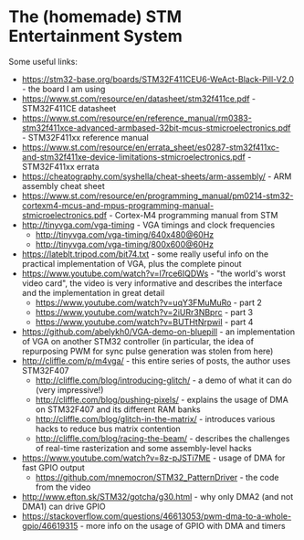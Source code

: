 # The (homemade) STM Entertainment System

Some useful links:

- <https://stm32-base.org/boards/STM32F411CEU6-WeAct-Black-Pill-V2.0> - the board I am using
- <https://www.st.com/resource/en/datasheet/stm32f411ce.pdf> - STM32F411CE datasheet
- <https://www.st.com/resource/en/reference_manual/rm0383-stm32f411xce-advanced-armbased-32bit-mcus-stmicroelectronics.pdf> - STM32F411xx reference manual
- <https://www.st.com/resource/en/errata_sheet/es0287-stm32f411xc-and-stm32f411xe-device-limitations-stmicroelectronics.pdf> - STM32F411xx errata
- <https://cheatography.com/syshella/cheat-sheets/arm-assembly/> - ARM assembly cheat sheet
- <https://www.st.com/resource/en/programming_manual/pm0214-stm32-cortexm4-mcus-and-mpus-programming-manual-stmicroelectronics.pdf> - Cortex-M4 programming manual from STM
- <http://tinyvga.com/vga-timing> - VGA timings and clock frequencies
  - <http://tinyvga.com/vga-timing/640x480@60Hz>
  - <http://tinyvga.com/vga-timing/800x600@60Hz>
- <https://lateblt.tripod.com/bit74.txt> - some really useful info on the practical implementation of VGA, plus the complete pinout
- <https://www.youtube.com/watch?v=l7rce6IQDWs> - "the world's worst video card", the video is very informative and describes the interface and the implementation in great detail
  - <https://www.youtube.com/watch?v=uqY3FMuMuRo> - part 2
  - <https://www.youtube.com/watch?v=2iURr3NBprc> - part 3
  - <https://www.youtube.com/watch?v=BUTHtNrpwiI> - part 4
- <https://github.com/abelykh0/VGA-demo-on-bluepill> - an implementation of VGA on another STM32 controller (in particular, the idea of repurposing PWM for sync pulse generation was stolen from here)
- <http://cliffle.com/p/m4vga/> - this entire series of posts, the author uses STM32F407
  - <http://cliffle.com/blog/introducing-glitch/> - a demo of what it can do (very impressive!)
  - <http://cliffle.com/blog/pushing-pixels/> - explains the usage of DMA on STM32F407 and its different RAM banks
  - <http://cliffle.com/blog/glitch-in-the-matrix/> - introduces various hacks to reduce bus matrix contention
  - <http://cliffle.com/blog/racing-the-beam/> - describes the challenges of real-time rasterization and some assembly-level hacks
- <https://www.youtube.com/watch?v=8z-pJSTi7ME> - usage of DMA for fast GPIO output
  - <https://github.com/mnemocron/STM32_PatternDriver> - the code from the video
- <http://www.efton.sk/STM32/gotcha/g30.html> - why only DMA2 (and not DMA1) can drive GPIO
- <https://stackoverflow.com/questions/46613053/pwm-dma-to-a-whole-gpio/46619315> - more info on the usage of GPIO with DMA and timers
